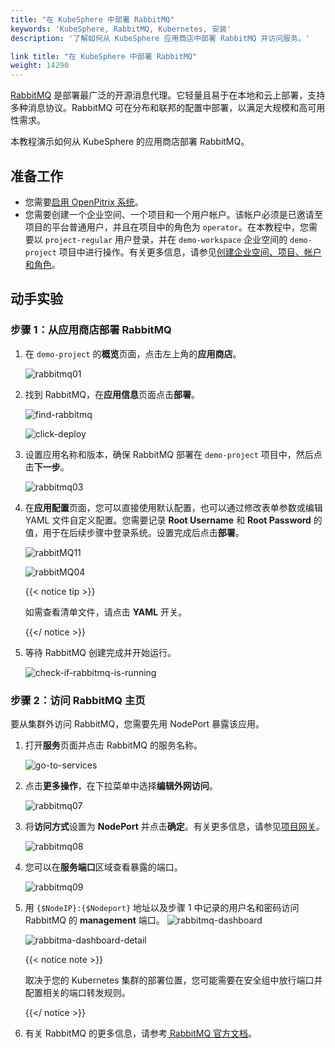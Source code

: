 ```yaml
---
title: "在 KubeSphere 中部署 RabbitMQ"
keywords: 'KubeSphere, RabbitMQ, Kubernetes, 安装'
description: '了解如何从 KubeSphere 应用商店中部署 RabbitMQ 并访问服务。'

link title: "在 KubeSphere 中部署 RabbitMQ"
weight: 14290
---
```

[RabbitMQ](https://www.rabbitmq.com/) 是部署最广泛的开源消息代理。它轻量且易于在本地和云上部署，支持多种消息协议。RabbitMQ 可在分布和联邦的配置中部署，以满足大规模和高可用性需求。

本教程演示如何从 KubeSphere 的应用商店部署 RabbitMQ。

## 准备工作

- 您需要[启用 OpenPitrix 系统](../../../pluggable-components/app-store/)。
- 您需要创建一个企业空间、一个项目和一个用户帐户。该帐户必须是已邀请至项目的平台普通用户，并且在项目中的角色为 `operator`。在本教程中，您需要以 `project-regular` 用户登录，并在 `demo-workspace` 企业空间的 `demo-project` 项目中进行操作。有关更多信息，请参见[创建企业空间、项目、帐户和角色](../../../quick-start/create-workspace-and-project/)。

## 动手实验

### 步骤 1：从应用商店部署 RabbitMQ

1. 在 `demo-project` 的**概览**页面，点击左上角的**应用商店**。

   ![rabbitmq01](/images/docs/zh-cn/appstore/built-in-apps/rabbitmq-app/rabbitmq01.jpg)

2. 找到 RabbitMQ，在**应用信息**页面点击**部署**。

   ![find-rabbitmq](/images/docs/zh-cn/appstore/built-in-apps/rabbitmq-app/rabbitmq02.jpg)

   ![click-deploy](/images/docs/zh-cn/appstore/built-in-apps/rabbitmq-app/rabbitmq021.jpg)

3. 设置应用名称和版本，确保 RabbitMQ 部署在 `demo-project` 项目中，然后点击**下一步**。

   ![rabbitmq03](/images/docs/zh-cn/appstore/built-in-apps/rabbitmq-app/rabbitmq03.jpg)

4. 在**应用配置**页面，您可以直接使用默认配置，也可以通过修改表单参数或编辑 YAML 文件自定义配置。您需要记录 **Root Username** 和 **Root Password** 的值，用于在后续步骤中登录系统。设置完成后点击**部署**。

   ![rabbitMQ11](/images/docs/zh-cn/appstore/built-in-apps/rabbitmq-app/rabbitMQ11.jpg)

   ![rabbitMQ04](/images/docs/zh-cn/appstore/built-in-apps/rabbitmq-app/rabbitMQ04.jpg)

   {{< notice tip >}}

   如需查看清单文件，请点击 **YAML** 开关。

   {{</ notice >}}

5. 等待 RabbitMQ 创建完成并开始运行。

   ![check-if-rabbitmq-is-running](/images/docs/zh-cn/appstore/built-in-apps/rabbitmq-app/rabbitmq05.jpg)

### 步骤 2：访问 RabbitMQ 主页

要从集群外访问 RabbitMQ，您需要先用 NodePort 暴露该应用。

1. 打开**服务**页面并点击 RabbitMQ 的服务名称。

   ![go-to-services](/images/docs/zh-cn/appstore/built-in-apps/rabbitmq-app/rabbitmq06.jpg)

2. 点击**更多操作**，在下拉菜单中选择**编辑外网访问**。

   ![rabbitmq07](/images/docs/zh-cn/appstore/built-in-apps/rabbitmq-app/rabbitmq07.jpg)

3. 将**访问方式**设置为 **NodePort** 并点击**确定**。有关更多信息，请参见[项目网关](../../../project-administration/project-gateway/)。

   ![rabbitmq08](/images/docs/zh-cn/appstore/built-in-apps/rabbitmq-app/rabbitmq08.jpg)

4. 您可以在**服务端口**区域查看暴露的端口。

   ![rabbitmq09](/images/docs/zh-cn/appstore/built-in-apps/rabbitmq-app/rabbitmq09.jpg)

5. 用 `{$NodeIP}:{$Nodeport}` 地址以及步骤 1 中记录的用户名和密码访问 RabbitMQ 的 **management** 端口。
   ![rabbitmq-dashboard](/images/docs/zh-cn/appstore/built-in-apps/rabbitmq-app/rabbitmq-dashboard.jpg)

   ![rabbitma-dashboard-detail](/images/docs/zh-cn/appstore/built-in-apps/rabbitmq-app/rabbitma-dashboard-detail.jpg)

   {{< notice note >}}

   取决于您的 Kubernetes 集群的部署位置，您可能需要在安全组中放行端口并配置相关的端口转发规则。

   {{</ notice >}} 

6. 有关 RabbitMQ 的更多信息，请参考[ RabbitMQ 官方文档](https://www.rabbitmq.com/documentation.html)。

